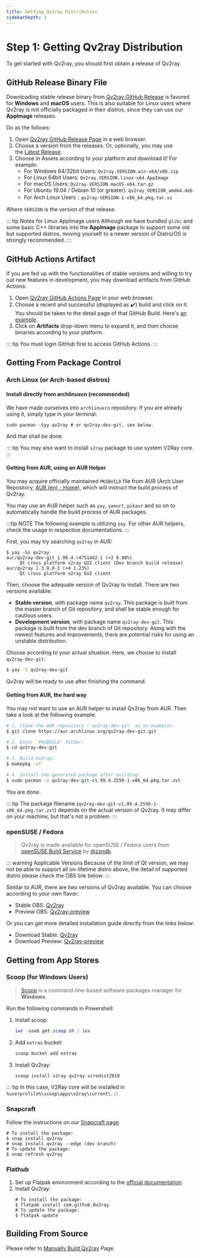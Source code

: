 ```yaml
---
title: Getting Qv2ray Distribution
sidebarDepth: 3
---
```


# Step 1: Getting Qv2ray Distribution

To get started with Qv2ray, you should first obtain a release of Qv2ray.

## GitHub Release Binary File

Downloading stable release binary from [Qv2ray GitHub Release](https://github.com/Qv2ray/Qv2ray/releases) is favored for **Windows** and **macOS** users. This is also suitable for Linux users where Qv2ray is not officially packaged in their distros, since they can use our **AppImage** releases.

Do as the follows:

1. Open [Qv2ray GitHub Release Page](https://github.com/Qv2ray/Qv2ray/releases) in a web browser.
2. Choose a version from the releases. Or, optionally, you may use the [Latest Release](https://github.com/Qv2ray/Qv2ray/releases/latest).
3. Choose in Assets according to your platform and download it! For example:
   - For Windows 64/32bit Users: `Qv2ray.VERSION.win-x64/x86.zip`
   - For Linux 64bit Users: `Qv2ray.VERSION.linux-x64.AppImage`
   - For macOS Users: `Qv2ray.VERSION.macOS-x64.tar.gz`
   - For Ubuntu 19.04 / Debian 10 (or greater): `qv2ray_VERSION_amd64.deb`
   - For Arch Linux Users：`qv2ray-VERSION-1-x86_64.pkg.tar.xz`

Where `VERSION` is the version of that release.

::: tip Notes for Linux AppImage users
Although we have bundled `glibc` and some basic C++ libraries into the **AppImage** package to support some old but supported distros, moving yourself to a newer version of Distro/OS is strongly recommended.
:::

## GitHub Actions Artifact

If you are fed up with the functionalities of stable versions and willing to try out new features in development, you may download artifacts from GitHub Actions:

1. Open [Qv2ray GitHub Actions Page](https://github.com/Qv2ray/Qv2ray/actions) in your web browser.
2. Choose a recent and successful (displayed as ✔️) build and click on it. You should be taken to the detail page of that GitHub Build. Here's [an example](https://github.com/Qv2ray/Qv2ray/commit/de88bfc69e50bf7c4ce034756720bf06df42612a/checks?check_suite_id=377218225).
3. Click on **Artifacts** drop-down menu to expand it, and then choose binaries according to your platform.

::: tip
You must login GitHub first to access GitHub Actions.
:::

## Getting From Package Control

### Arch Linux (or Arch-based distros)

#### Install directly from archlinuxcn (recommended)

We have made ourselves into `archlinuxcn` repository. If you are already using it, simply type in your terminal:

```shell
sudo pacman -Syy qv2ray # or qv2ray-dev-git, see below.
```

And that shall be done. 

::: tip
You may also want to install `v2ray` package to use system V2Ray core.
:::

#### Getting from AUR, using an AUR Helper

You may acquire officially maintained `PKGBUILD` file from AUR (Arch User Repository, [AUR (en) - Home](https://aur.archlinux.org/)), which will instruct the build process of Qv2ray.

You may use an AUR helper such as `yay`, `yaourt`, `pikaur` and so on to automatically handle the build process of AUR packages.

:::tip NOTE
The following example is utilizing `yay`. For other AUR helpers, check the usage in respective documentations.
:::

First, you may try searching `qv2ray` in AUR:

```shell
$ yay -Ss qv2ray
aur/qv2ray-dev-git 1.99.4.r47514d2-1 (+2 0.98%)
     Qt cross platform v2ray GUI client (Dev branch build release)
aur/qv2ray 1.3.8.0-1 (+4 1.23%)
     Qt cross platform v2ray GUI client
```

Then, choose the adequate version of Qv2ray to install. There are two versions available:

- **Stable version**, with package name `qv2ray`. This package is built from the master branch of Git repository, and shall be stable enough for cautious users.
- **Development version**, with package name `qv2ray-dev-git`. This package is built from the dev branch of Git repository. Along with the newest features and improvements, there are potential risks for using an unstable distribution.

Choose according to your actual situation. Here, we choose to install `qv2ray-dev-git`:

```bash
$ yay -S qv2ray-dev-git
```

Qv2ray will be ready to use after finishing the command.

#### Getting from AUR, the hard way
You may not want to use an AUR helper to install Qv2ray from AUR. Then take a look at the following example.

```bash
# 1. Clone the AUR repository (`qv2ray-dev-git` as an example):
$ git clone https://aur.archlinux.org/qv2ray-dev-git.git

# 2. Enter `PKGBUILD` folder:
$ cd qv2ray-dev-git

# 3. Build Qv2ray:
$ makepkg -sf

# 4. Install the generated package after building:
$ sudo pacman -U qv2ray-dev-git-v1.99.4.2550-1-x86_64.pkg.tar.zst
```

You are done.

::: tip
The package filename (`qv2ray-dev-git-v1.99.4.2550-1-x86_64.pkg.tar.zst`) depends on the actual version of Qv2ray. It may differ on your machine, but that's not a problem.
:::


### openSUSE / Fedora
> Qv2ray is made available for openSUSE / Fedora users from [openSUSE Build Service](https://build.opensuse.org) by [@zzndb](https://github.com/zzndb). 

::: warning Applicable Versions
Because of the limit of Qt version, we may not be able to support all on-lifetime distro above, the detail of supported distro please check the OBS link below.
:::

Similar to AUR, there are two versions of Qv2ray available. You can choose according to your own flavor:
 - Stable OBS: [Qv2ray](https://build.opensuse.org/package/show/home:zzndb:Qv2ray/Qv2ray)
 - Preview OBS: [Qv2ray-preview](https://build.opensuse.org/package/show/home:zzndb:Qv2ray/Qv2ray-preview)

Or you can get more detailed installation guide directly from the links below:
 - Download Stable: [Qv2ray](https://software.opensuse.org/download.html?project=home%3Azzndb%3AQv2ray&package=Qv2ray)
 - Download Preview: [Qv2ray-preview](https://software.opensuse.org/download.html?project=home%3Azzndb%3AQv2ray&package=Qv2ray-preview)


## Getting from App Stores

### Scoop (for Windows Users)
> [Scoop](https://scoop.sh) is a command-line-based software packages manager for **Windows**.

Run the following commands in Powershell:
1. Install scoop:
   ```powershell
   iwr -useb get.scoop.sh | iex
   ```
2. Add `extras` bucket:
   ```powershell
   scoop bucket add extras
   ```
3. Install Qv2ray:
   ```powershell
   scoop install v2ray qv2ray vcredist2019
   ```

::: tip
In this case, V2Ray core will be installed in `%userprofile%\scoop\apps\v2ray\current\`.
:::

### Snapcraft
Follow the instructions on our [Snapcraft page](https://snapcraft.io/qv2ray).

```shell
# To install the package:
$ snap install qv2ray
# snap install qv2ray --edge (dev branch)
# To update the package:
$ snap refresh qv2ray
```

### Flathub
1. Set up Flatpak environment according to the [official documentation](https://flatpak.org/setup/).
2. Install Qv2ray:
   ```shell
   # To install the package:
   $ flatpak install com.github.Qv2ray
   # To update the package:
   $ flatpak update
   ```

## Building From Source
Please refer to [Manually Build Qv2ray](/en/hacking/manuallybuild) Page.
